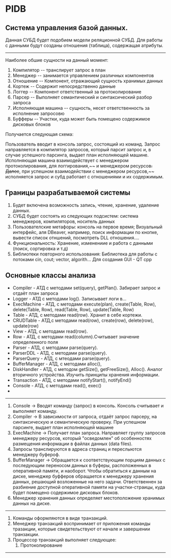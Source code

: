 # PIDB

## Система управления базой данных.

Данная СУБД будет подобием модели реляционной СУБД. Для работы с данными будут созданы отношения (таблица), содержащая атрибуты.

___

Наиболее обшие сущности на данный момент:
1. Компилятор -- транслирует запрос в план
2. Менеджер -- занимается управлением различных компонентов
3. Отношение -- Компонент, отражающий сущность хранимых данных 
4. Кортеж -- Содержит непосредственно данные 
5. Логгер -- Компонент ответственный за протоколирование
6. Парсер -- Выполняет семантический и синтаксический разбор запроса
7. Исполняющая машина -- сущность, несет ответственность за исполнение запросовю
8. Буфферы -- Участки, куда может быть помещено содержимое дисковых блоков

Получается следующая схема:

Пользователь вводит в консоль запрос, состоящий из команд. 
Запрос направляется в компилятор запросов, который парсит запрос и, в случае успешного парсинга, выдает план исполняющей машине.
Исполняющая машина взаимодействует с менеджером протоколирования, для логгирования,~~ и менеджером ресурсов~~.
Далее~~, при успешном взаимодействии с менеджером ресурсов,~~ исполняется запрос и субд работает с отношениями и их содержимым.

## Границы разрабатываемой системы
   1. Будет включена возможность запись, чтение, хранение, удаление данных.
   2. СУБД будет состоять из следующих подсистем: система менеджеров, компиляторов, носитель данных
   3. Пользователские метафоры: консоль на первое время; Визуальный интерфейс, аля DBeaver, например, поиск информации по кнопке, вывести список отншений, посмотреть DLL отношения.... 
   4. Функциональность: Хранение, изменениие и работа с данными (поиск, сортировка и т.д)
   5. Библиотеки повторного использования: Библиотека для работы с потоками cin, cout; vector, algorith... Для создания GUI - QT cpp

## Основные классы анализа
 
   - Compiler - АТД с методами set(query), getPlan(). Забирает запрос и отдаёт план запроса 
   - Logger - АТД с методами log(). Записывает логи в...
   - ExecMachine - АТД, с методами execute(plan), create(Table, Row), delete(Table, Row), read(Table, Row), update(Table, Row)
   - Table - АТД, с методами read(row). Хранит в себе кортежи. 
   - CRUDTable - АТД,с методами read(row), create(row), delete(row), update(row)
   - View - АТД, с методами read(row).
   - Row - АТД, с методами read(column).Считывает значение определенного поля
   - Parser - АТД, с методами parse(query).
   - ParserDDL - АТД, с методами parse(query).
   - ParserQuery - АТД, с мтеодами parse(query).
   - BufferManager - АТД, с методами alloc(),  
   - DiskHandler - АТД, с методом getSize(), getFreeSize(), Alloc(). Аналог вторичного устройства. Изучить принципы хранения информации.
   - Transaction - АТД, с методами notifyStart(), notifyEnd() 
   - Console - АТД, с методами read(), exec()
   - 
----------------------------------

   1. Console -> Вводят команду (запрос) в консоль. Консоль считывает и выполняет команду.
   2. Compiler -> В зависимости от запроса, отдаёт запрос парсеру, на синтаксическую и семантическую проверку. При успешном парсинге, выдает план исполняющей машине
   3. ExecMachine -> Получает план запроса. Направляет группу запросов менеджеру ресурсов, который "осведомлен" об особенностях размещения информации в файлах данных
(data files).
   4. Запросы транслируются в адреса страниц и переслыются менеджеру буфероф.
   5. BufferManager -> Обращается к соответствующим порциям данных с последующим переносом данных в буферы, расположенных в оперативной памяти, и наоборот. Чтобы обратиться к данным на диске, менеджер буфферов обращается к менеджеру хранения данных, решающий возложенные на него задачи. Ответственнен за разбиение доступной оперативной памяти на участки-страицы, куда будет помещено содержимое дисковых блоков.
   6. Менеджер хранения данных определяет местоположение хранимых данных на диске.
-----------------------------------

   1. Команды оформляются в виде транзакций.
   2. Менеджер транзакций воспринимает от приложения команды тразакции, которые свидетельствуют от начале и завершении транзакции. 
   3. Процессор транзакций выполняет следующее:
       1. Протоколирование

------------------------------------



